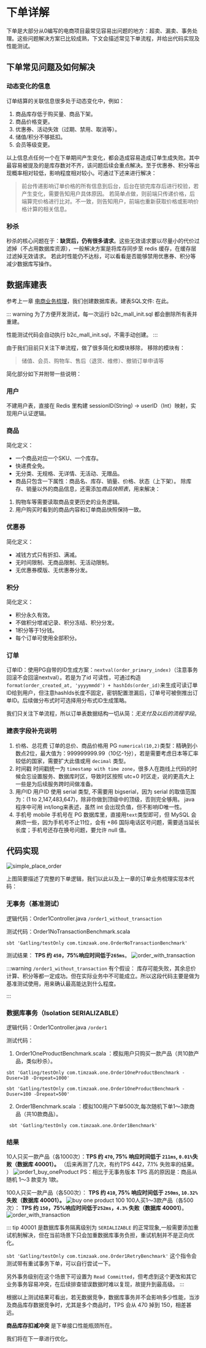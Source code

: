 # 下单详解
下单是大部分从0编写的电商项目最常见容易出问题的地方：超卖、漏卖、事务处理。这些问题解决方案已比较成熟，下文会描述常见下单流程，并给出代码实现及性能测试。

## 下单常见问题及如何解决
### 动态变化的信息
订单结算的关联信息很多处于动态变化中，例如：
1. 商品库存低于购买量、商品下架。
2. 商品价格变更。
3. 优惠券、活动失效（过期、禁用、取消等）。
4. 储值/积分不够抵扣。
5. 会员等级变更。

以上信息点任何一个在下单期间产生变化，都会造成容易造成订单生成失败。其中最容易被提及的是库存数对不齐，该问题后续会重点解决。至于优惠券、积分等出现概率相对较低，影响程度相对较小。可通过下述来进行解决：
> 前台传递影响订单价格的所有信息到后台，后台在锁完库存后进行校验，若产生变化，需要告知用户具体原因。
> 若简单点做，则前端只传递价格，后端算完价格进行比对。不一致，则告知用户，前端也重新获取价格或影响价格计算的相关信息。

### 秒杀
秒杀的核心问题在于：**缺货后，仍有很多请求**。这些无效请求要以尽量小的代价过滤掉（不占用数据库资源），一般解决方案是将库存同步至 redis 缓存，在缓存层过滤掉无效请求。
若此时性能仍不达标，可以看看是否能够禁用优惠券、积分等减少数据库写操作。

## 数据库建表
参考上一章 [电商业务梳理](./01_business_abstruct.md)，我们创建数据库表。建表SQL文件: <a v-bind:href='resourceSrc + "/b2c_mall_init.sql"'>在此</a>。

::: warning
为了方便开发测试，每一次运行 b2c_mall_init.sql 都会删除所有表并重建。

性能测试代码会自动执行 b2c_mall_init.sql，不需手动创建。
:::

由于我们目前只关注下单流程，做了很多简化和模块移除，
移除的模块有：
> 储值、会员、购物车、售后（退货、维修）、撤销订单申请等
 
简化部分如下并附带一些说明：
### 用户
不建用户表，直接在 Redis 里构建 sessionID(String) -> userID（Int）映射，实现用户认证逻辑。

### 商品
简化定义：
* 一个商品对应一个SKU、一个库存。
* 快递费全免。
* 无分类、无规格、无详情、无活动、无赠品。
* 商品只包含一下属性：商品名、库存、销量、价格、状态（上下架）。
除库存、销量以外的商品信息，还需添加*商品快照表*，用来解决：
1. 购物车等需要读取商品变更历史的业务逻辑。
2. 用户购买时看到的商品内容和订单商品快照保持一致。

### 优惠券
简化定义：
* 减钱方式只有折扣、满减。
* 无时间限制、无商品限制、无活动限制。
* 无优惠券模版、无优惠券分发。

### 积分
简化定义：
* 积分永久有效。
* 不做积分增减记录、积分冻结、积分分发。
* 1积分等于1分钱。
* 每个订单可使用全部积分。

### 订单
订单ID：使用PG自带的ID生成方案：`nextval(order_primary_index)`（注意事务回滚不会回滚nextval）。若是为了id 可读性，可通过构造`format(order_created_at, 'yyyymmdd') + hashIds(order_id)`来生成可读订单ID给到用户，但注意hashIds长度不固定，密钥配置泄漏后，订单号可被倒推出订单ID。后续做分布式时可选择用分布式ID生成策略。

我们只关注下单流程，所以订单表数据结构一切从简：*无支付及以后的流程字段*。

### 建表字段补充说明
1. 价格、总花费
订单的总价、商品价格用 PG `numerical(10,2)`类型：精确到小数点2位，最大值为：999999999.99（10亿-1分），若是需要考虑日本等汇率较低的国家，需要扩大此值或用 `decimal` 类型。
2. 时间戳
时间戳统一为 `timestamp with time zone`，很多人在跑线上代码的时候会忘设置服务、数据库时区，导致时区按照 utc+0 时区走，说的更高大上一些是为后续服务跨时间做准备。
3. 用户ID
用户ID 使用 serial 类型, 不需要用 bigserial，因为 serial 的取值范围为：(1 to 2,147,483,647)，除非你做到顶级中的顶级，否则完全够用。 java 程序中可用 int/long来表述，虽然 int 会出现负值，但不影响ID唯一性。
4. 手机号
mobile 手机号在 PG 数据库里，直接用`text`类型即可，但 MySQL 会麻烦一些，因为手机号不止11位，会有 +86 国际电话区号问题，需要适当延长长度；手机号还存在换号问题，要允许 null 值。



## 代码实现

![simple_place_order](/img/simple_place_order.jpg)

上图简要描述了完整的下单逻辑，我们以此以及上一章的订单业务梳理实现本代码：
### 无事务（基准测试）
逻辑代码：<a v-bind:href="codeSrc + '/controller/Order1Controller.java'">Order1Controller.java</a> `/order1_without_transaction`

测试代码：<a v-bind:href="benchSrc + '/one/Order1NoTransactionBenchmark.scala'">Order1NoTransactionBenchmark.scala</a>

```shell
sbt 'Gatling/testOnly com.timzaak.one.OrderNoTransactionBenchmark'
```

测试结果： **TPS 约 `450`，75%响应时间低于`265ms`**。
![order_with_transaction](/img/order1_no_transaction.jpg)

:::warning
`/order1_without_transaction` 有个假设： 库存可能失败，其余总价计算、积分等都一定成功。但在实际业务中不可能成立。所以这段代码主要是做为基准测试使用，用来确认最高能达到什么程度。

:::

### 数据库事务（Isolation SERIALIZABLE）
逻辑代码：<a v-bind:href="codeSrc + '/controller/Order1Controller.java'">Order1Controller.java</a> `/order1`

测试代码：
1. <a v-bind:href="benchSrc + '/one/Order1OneProductBenchmark.scala'">Order1OneProductBenchmark.scala</a> ：模拟用户只购买一款产品（共10款产品，类似秒杀）。

```shell
sbt 'Gatling/testOnly com.timzaak.one.Order1OneProductBenchmark -Duser=10 -Drepeat=1000'

sbt 'Gatling/testOnly com.timzaak.one.Order1OneProductBenchmark -Duser=100 -Drepeat=500'

```

2. <a v-bind:href="benchSrc + '/one/Order1Benchmark.scala'">Order1Benchmark.scala</a> ：模拟100用户下单500次,每次随机下单1～3款商品（共10款商品）。

```shell
 sbt 'Gatling/testOnly com.timzaak.one.Order1Benchmark'
```

### 结果

10人只买一款产品（各1000次）：**TPS 约 `470`, 75% 响应时间低于 `211ms`, `0.01%`失败（数据库 40001）。** （后来再测了几次，有约TPS 442，7.1% 失败率的结果。 ）
![order1_buy_oneProduct](/img/order1_buy_oneProduct.png)
PS：相比于无事务版本 TPS 高的原因是：商品从随机 1～3 款变为 1款。

100人只买一款产品（各500次）： **TPS 约 `410`, 75% 响应时间低于 `250ms`, `10.32%`失败（数据库 40001）。**
![buy one product 100](/img/order1_buy_one_product_100.png)
100人买1～3款产品（各500次）： **TPS 约 `150`，75%响应时间低于`252ms`，`4.3%` 失败（数据库 40001）**。
![order_with_transaction](/img/order1_transaction.jpg)

::: tip
40001 是数据库事务隔离级别为 `SERIALIZABLE` 的正常现象,一般需要添加重试机制解决，但在当前场景下只会加重数据库事务负担，重试机制并不是正向优化。

`sbt 'Gatling/testOnly com.timzaak.one.Order1RetryBenchmark'` 这个指令会测试带有重试事务下单，可以自行尝试一下。

另外事务级别在这个场景下可设置为 `Read Committed`，但考虑到这个更改和其它业务事务容易冲突，在后续排查错误数据时难以复现，故提升到最高级。
:::

根据以上测试结果可看出，若无数据竞争，数据库事务并不会影响多少性能，当涉及商品库存数据竞争时，尤其是多个商品时，TPS 会从 470 掉到 150，相差甚远。

**商品库存扣减冲突** 是下单接口性能瓶颈所在。

我们将在下一章进行优化。
